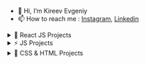 - 👋 Hi, I’m Kireev Evgeniy
- 📫 How to reach me : [Instagram](https://instagram.com/ev_kireev?igshid=NmNmNjAwNzg=), [Linkedin](https://www.linkedin.com/in/eugene-kireev-13a966239/) 
	 
 <details><summary>🚀 React JS Projects</summary>
	
   1. [Pixema (React.js)](https://evgkireev.github.io/pixema/)
   2. [Pizza-shop React](https://evgkireev.github.io/React-pizza/).	
   3. [Blogofolio React](https://evgkireev.github.io/Blogofolio/).
   4. [Lorem React](https://evgkireev.github.io/test-xOne/#/).
   5. [EG-work](https://evgkireev.github.io/EG-work/).
   6. [Marcoo-Shop (Next.js)](https://shop-marcooo.vercel.app/) in developing...
   7. [Galerea React](https://evgkireev.github.io/Galerea/).	
   8. [Start-Next (Next.js)](https://next-js-sable-six.vercel.app/).
   8. [Photo Gallery React](https://evgkireev.github.io/photos-gallery/).
   9. [To-do React](https://evgkireev.github.io/todo-react-2/).
   10. [To-do (Firebase Backend)](https://evgkireev.github.io/Todo-React-Firebase-Backend/).
   11. [Currency Converter React](https://evgkireev.github.io/Currency-converter/).
   12. [Gues List React](https://evgkireev.github.io/Guest-list/).
   13. [Quiz React](https://evgkireev.github.io/quiz/).
   14. [Counter React](https://evgkireev.github.io/Counter/).
   15. [Modal React](https://evgkireev.github.io/modal/).
   16. covid-19 in developing.
  
</details>
  <details><summary>⚡ JS Projects</summary>
  
   1. [Trello JS](https://evgkireev.github.io/trello/).
   2. [To-do JS](https://evgkireev.github.io/todo-app/).
  
</details>
  <details><summary>🌱 CSS & HTML Projects</summary>
    
   1. [E-Commerce](https://evgkireev.github.io/testPro/).
   2. [E-Commerce(webinar-2)](https://evgkireev.github.io/E-commerce/).	
   3. [Shop HIMO](https://evgkireev.github.io/HIMO).
   4. [test offerrum]( https://evgkireev.github.io/Test-offerrum/).
   5. [PROTOTYPES AXIT](https://evgkireev.github.io/AXIT/).
   6. [PROTOTYPES ActiveBox](https://evgkireev.github.io/ActiveBox/). 
   7. Online store MARCHO.
   8. Online store GLEE.
   
</details>


